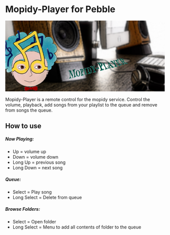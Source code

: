 # Mopidy-Player for Pebble
![Alt text](/ProjectImages/banner.png?raw=true "Optional Title")

Mopidy-Player is a remote control for the mopidy service. Control the volume, playback, add songs from your playlist to the queue and remove from songs the queue.
 
## How to use
##### Now Playing:
 - Up = volume up
 - Down = volume down
 - Long Up = previous song
 - Long Down = next song

##### Queue:
 - Select = Play song
 - Long Select = Delete from queue

##### Browse Folders:
 - Select = Open folder
 - Long Select = Menu to add all contents of folder to the queue
